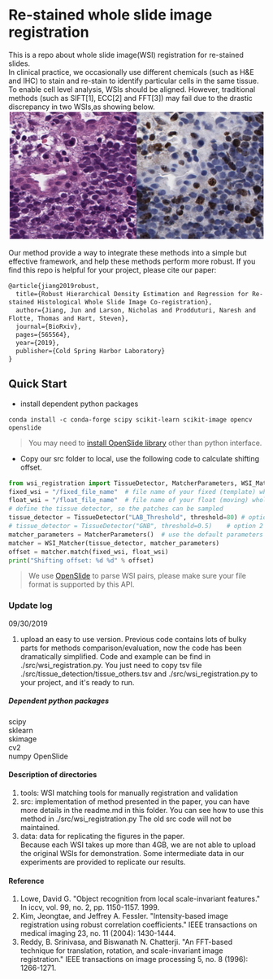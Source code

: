 # Re-stained whole slide image registration

This is a repo about whole slide image(WSI) registration for re-stained slides.   
In clinical practice, we occasionally use different chemicals (such as H&E and IHC) to stain and re-stain to identify particular cells in the same tissue.
To enable cell level analysis, WSIs should be aligned. However, traditional methods (such as SIFT[1], ECC[2] and FFT[3]) may fail due to the drastic discrepancy in two WSIs,as showing below. 
![alt text](./img_sample.png)   

Our method provide a way to integrate these methods into a simple but effective framework, and help these methods perform more robust. If you find this repo is helpful for your project, please cite our paper:
```
@article{jiang2019robust,
  title={Robust Hierarchical Density Estimation and Regression for Re-stained Histological Whole Slide Image Co-registration},
  author={Jiang, Jun and Larson, Nicholas and Prodduturi, Naresh and Flotte, Thomas and Hart, Steven},
  journal={BioRxiv},
  pages={565564},
  year={2019},
  publisher={Cold Spring Harbor Laboratory}
}
```
## Quick Start
* install dependent python packages
```
conda install -c conda-forge scipy scikit-learn scikit-image opencv openslide
```
> You may need to [install OpenSlide library](https://gist.github.com/digvijayky/b01c3f5e05ea0619c26d1bcc323c3761) other than python interface.
* Copy our src folder to local, use the following code to calculate shifting offset. 
```python
from wsi_registration import TissueDetector, MatcherParameters, WSI_Matcher
fixed_wsi = "/fixed_file_name"  # file name of your fixed (template) whole slide image
float_wsi = "/float_file_name"  # file name of your float (moving) whole slide image
# define the tissue detector, so the patches can be sampled
tissue_detector = TissueDetector("LAB_Threshold", threshold=80) # option 1
# tissue_detector = TissueDetector("GNB", threshold=0.5)    # option 2
matcher_parameters = MatcherParameters()  # use the default parameters
matcher = WSI_Matcher(tissue_detector, matcher_parameters)
offset = matcher.match(fixed_wsi, float_wsi)
print("Shifting offset: %d %d" % offset)
```
> We use [OpenSlide](https://openslide.org/) to parse WSI pairs, please make sure your file format is supported by this API.

### Update log
09/30/2019
1. upload an easy to use version. 
Previous code contains lots of bulky parts for methods comparison/evaluation, now the code has been dramatically simplified.
Code and example can be find in ./src/wsi_registration.py. 
You just need to copy tsv file ./src/tissue_detection/tissue_others.tsv and ./src/wsi_registration.py to your project, and it's ready to run.

##### Dependent python packages
scipy   
sklearn   
skimage   
cv2   
numpy
OpenSlide
#### Description of directories  
1. tools: WSI matching tools for manually registration and validation   
2. src: implementation of method presented in the paper, you can have more details in the readme.md in this folder. You can see how to use this method in ./src/wsi_registration.py
The old src code will not be maintained.   
3. data: data for replicating the figures in the paper.   
    Because each WSI takes up more than 4GB, we are not able to upload the original WSIs for demonstration. Some intermediate data in our experiments are provided to replicate our results.

#### Reference
1. Lowe, David G. "Object recognition from local scale-invariant features." In iccv, vol. 99, no. 2, pp. 1150-1157. 1999.
2. Kim, Jeongtae, and Jeffrey A. Fessler. "Intensity-based image registration using robust correlation coefficients." IEEE transactions on medical imaging 23, no. 11 (2004): 1430-1444.
3. Reddy, B. Srinivasa, and Biswanath N. Chatterji. "An FFT-based technique for translation, rotation, and scale-invariant image registration." IEEE transactions on image processing 5, no. 8 (1996): 1266-1271.




